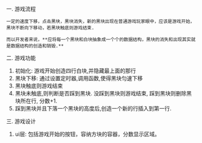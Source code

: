 一. 游戏流程

    一定的速度下移，点击黑块，黑块消失，新的黑块出现在普通游戏玩家眼中，应该是游戏开始，黑块不断向下移动，若黑块触底则游戏结束.

    而以开发者来说，**应将每一个黑块和白块抽象成一个个的数据结构，黑块的消失和出现其实就是数据结构的创造和销毁.**

二. 游戏功能

1. 初始化: 游戏开始创造四行白块,并隐藏最上面的那行
2. 黑块下移: 通过设置定时器,调用函数,使得黑块匀速下移
3. 黑块触底则游戏结束
4. 黑块未触底,则判断是否踩到黑块. 没踩到黑块则游戏结束, 踩到黑块则删除黑块所在行, 分数+1.
5. 踩到黑块并且下落一个黑块的高度后,创造一个新的行插入到第一行.

三. 游戏设计

1. ui层: 包括游戏开始的按钮，容纳方块的容器，分数显示区域。
